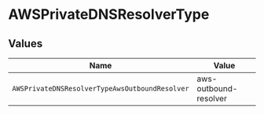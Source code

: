 # AWSPrivateDNSResolverType


## Values

| Name                                           | Value                                          |
| ---------------------------------------------- | ---------------------------------------------- |
| `AWSPrivateDNSResolverTypeAwsOutboundResolver` | aws-outbound-resolver                          |